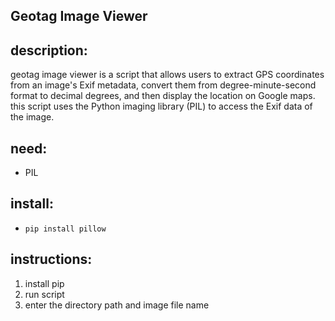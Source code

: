 ## Geotag Image Viewer

## description:
geotag image viewer is a script that allows users to extract GPS coordinates from an image's Exif metadata, convert them from degree-minute-second format to decimal degrees, and then display the location on Google maps. this script uses the Python imaging library (PIL) to access the Exif data of the image.

## need: 
- PIL

## install:
- `pip install pillow`

## instructions: 
1. install pip
2. run script
3. enter the directory path and image file name
